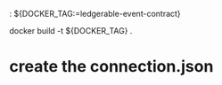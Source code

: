 


: ${DOCKER_TAG:=ledgerable-event-contract}

docker build -t ${DOCKER_TAG} .

# create the connection.json 
